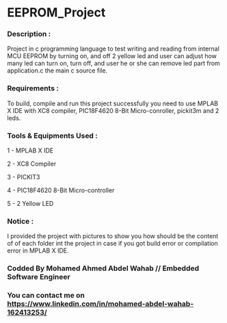 # EEPROM_Project

### Description :
Project in c programming language to test writing and reading from internal MCU EEPROM by turning  on, and off  2 yellow led and user can adjust how many led can turn on, turn off, and user he or she can remove led part from application.c the main c source file.

### Requirements :
To build, compile and run this project successfully you need to use MPLAB X IDE with XC8 compiler, PIC18F4620 8-Bit Micro-conroller, pickit3m and 2 leds.

### Tools & Equipments Used :
1 - MPLAB X IDE

2 - XC8 Compiler

3 - PICKIT3

4 - PIC18F4620 8-Bit Micro-controller

5 - 2 Yellow LED

### Notice :
I provided the project with pictures to show you how should be the content of of each folder int the project in case if you got build error or compilation error in MPLAB X IDE.

### Codded By Mohamed Ahmed Abdel Wahab // Embedded Software Engineer

### You can contact me on https://www.linkedin.com/in/mohamed-abdel-wahab-162413253/
